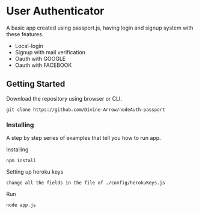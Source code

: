 # User Authenticator 

A basic app created using passport.js, having login and signup system with these features.

* Local-login
* Signup with mail verification
* Oauth with GOOGLE
* Oauth with FACEBOOK


## Getting Started
Download the repository using browser or CLI.
```
git clone https://github.com/Divine-Arrow/nodeAuth-passport
```

### Installing

A step by step series of examples that tell you how to run app.

Installing

```
npm install
```

Setting up heroku keys

`
change all the fields in the file of ./config/herokuKeys.js
`

Run
```
node app.js
```
